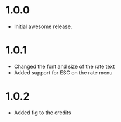 # 1.0.0
- Initial awesome release.

# 1.0.1
- Changed the font and size of the rate text
- Added support for ESC on the rate menu

# 1.0.2
- Added fig to the credits